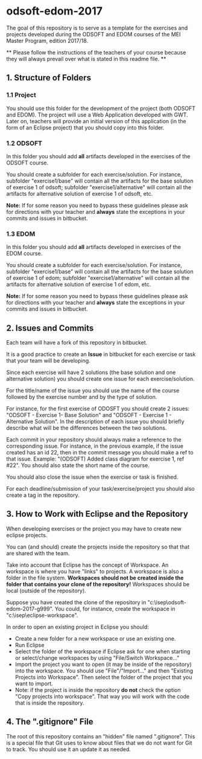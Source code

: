 # odsoft-edom-2017

The goal of this repository is to serve as a template for the exercises and projects developed during the ODSOFT and EDOM courses of the MEI Master Program, edition 2017/18.

** Please follow the instructions of the teachers of your course because they will always prevail over what is stated in this readme file. **

## 1. Structure of Folders  

### 1.1 Project
You should use this folder for the development of the project (both ODSOFT and EDOM).
The project will use a Web Application developed with GWT. Later on, teachers will provide an initial version of this application (in the form of an Eclipse project) that you should copy into this folder.

### 1.2 ODSOFT
In this folder you should add **all** artifacts developed in the exercises of the ODSOFT course.

You should create a subfolder for each exercise/solution. For instance, subfolder "exercise1/base" will contain all the artifacts for the base solution of exercise 1 of odsoft; subfolder "exercise1/alternative" will contain all the artifacts for alternative solution of exercise 1 of odsoft, etc.  

**Note:** If for some reason you need to bypass these guidelines please ask for directions with your teacher and **always** state the exceptions in your commits and issues in bitbucket.

### 1.3 EDOM

In this folder you should add **all** artifacts developed in exercises of the EDOM course.

You should create a subfolder for each exercise/solution. For instance, subfolder "exercise1/base" will contain all the artifacts for the base solution of exercise 1 of edom; subfolder "exercise1/alternative" will contain all the artifacts for alternative solution of exercise 1 of edom, etc.  

**Note:** If for some reason you need to bypass these guidelines please ask for directions with your teacher and **always** state the exceptions in your commits and issues in bitbucket.

## 2. Issues and Commits

Each team will have a fork of this repository in bitbucket.

It is a good practice to create an **Issue** in bitbucket for each exercise or task that your team will be developing.

Since each exercise will have 2 solutions (the base solution and one alternative solution) you should create one issue for each exercise/solution.

For the title/name of the issue you should use the name of the course followed by the exercise number and by the type of solution.

For instance, for the first exercise of ODOSFT you should create 2 issues: "ODSOFT - Exercise 1- Base Solution" and "ODSOFT - Exercise 1 - Alternative Solution". In the description of each issue you should briefly describe what will be the differences between the two solutions.   

Each commit in your repository should always make a reference to the corresponding issue. For instance, in the previous example, if the issue created has an id 22, then in the commit message you should make a ref to that issue. Example: "(ODSOFT) Added class diagram for exercise 1, ref #22". You should also state the short name of the course.

You should also close the issue when the exercise or task is finished.

For each deadline/submission of your task/exercise/project you should also create a tag in the repository.

## 3. How to Work with Eclipse and the Repository

When developing exercises or the project you may have to create new eclipse projects.

You can (and should) create the projects inside the repository so that that are shared with the team.

Take into account that Eclipse has the concept of Workspace. An workspace is where you have "links" to projects. A workspace is also a folder in the file system. **Workspaces should not be created inside the folder that contains your clone of the repository!** Workspaces should be local (outside of the repository).

Suppose you have created the clone of the repository in "c:\isep\odsoft-edom-2017-g999". You could, for instance, create the workspace in "c:\isep\eclipse-workspace".   

In order to open an existing project in Eclipse you should:

* Create a new folder for a new workspace or use an existing one.
* Run Eclipse
* Select the folder of the workspace if Eclipse ask for one when starting or select/change workspaces by using "File/Switch Workspace..."
* Import the project you want to open (it may be inside of the repository) into the workspace. You should use "File"/"Import..." and then "Existing Projects into Workspace". Then select the folder of the project that you want to import.
* Note: if the project is inside the repository **do not** check the option "Copy projects into workspace". That way you will work with the code that is inside the repository.

## 4. The ".gitignore" File

The root of this repository contains an "hidden" file named ".gitignore". This is a special file that Git uses to know about files that we do not want for Git to track. You should use it an update it as needed.
